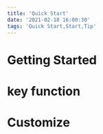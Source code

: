 ```yaml
---
title: 'Quick Start'
date: '2021-02-18 16:00:30'
tags: 'Quick Start,Start,Tip'
---
```


# Getting Started

# key function

# Customize
